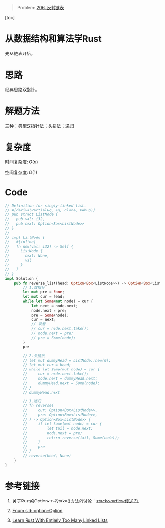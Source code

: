> Problem: [206. 反转链表](https://leetcode.cn/problems/reverse-linked-list/description/)

[toc]

# 从数据结构和算法学Rust

先从链表开始。

# 思路

经典思路双指针。

# 解题方法

三种：典型双指针法；头插法；递归

# 复杂度

时间复杂度: $O(n)$

空间复杂度: $O(1)$

# Code

```rust
// Definition for singly-linked list.
// #[derive(PartialEq, Eq, Clone, Debug)]
// pub struct ListNode {
//   pub val: i32,
//   pub next: Option<Box<ListNode>>
// }
//
// impl ListNode {
//   #[inline]
//   fn new(val: i32) -> Self {
//     ListNode {
//       next: None,
//       val
//     }
//   }
// }
impl Solution {
    pub fn reverse_list(head: Option<Box<ListNode>>) -> Option<Box<ListNode>> {
        // 1.双指针
        let mut pre = None;
        let mut cur = head;
        while let Some(mut node) = cur {
            let next = node.next;
            node.next = pre;
            pre = Some(node);
            cur = next;
            // 或者
            // cur = node.next.take();
            // node.next = pre;
            // pre = Some(node);
        }
        pre

        // 2.头插法
        // let mut dummyHead = ListNode::new(0);
        // let mut cur = head;
        // while let Some(mut node) = cur {
        //     cur = node.next.take();
        //     node.next = dummyHead.next;
        //     dummyHead.next = Some(node);
        // }
        // dummyHead.next

        // 3.递归
        // fn reverse(
        //     cur: Option<Box<ListNode>>,
        //     pre: Option<Box<ListNode>>,
        // ) -> Option<Box<ListNode>> {
        //     if let Some(mut node) = cur {
        //         let tail = node.next;
        //         node.next = pre;
        //         return reverse(tail, Some(node));
        //     }
        //     pre
        // }
        // reverse(head, None)
    }
}

```

# 参考链接

1. 关于Rust的Option`<T>`的take()方法的讨论：[stackoverflow传送门](https://stackoverflow.com/questions/57193489/why-do-we-need-to-call-take-for-optiont-variable)。

2. [Enum std::option::Option](https://doc.rust-lang.org/std/option/enum.Option.html#)

3. [Learn Rust With Entirely Too Many Linked Lists](https://rust-unofficial.github.io/too-many-lists/index.html)
